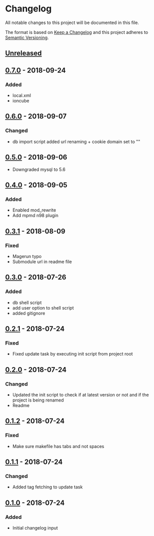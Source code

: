 # Changelog
All notable changes to this project will be documented in this file.

The format is based on [Keep a Changelog](http://keepachangelog.com/en/1.0.0/)
and this project adheres to [Semantic Versioning](http://semver.org/spec/v2.0.0.html).

## [Unreleased]

## [0.7.0] - 2018-09-24
### Added
- local.xml
- ioncube

## [0.6.0] - 2018-09-07
### Changed
- db import script added url renaming + cookie domain set to ""

## [0.5.0] - 2018-09-06
- Downgraded mysql to 5.6

## [0.4.0] - 2018-09-05
### Added
- Enabled mod_rewrite
- Add mpmd n98 plugin

## [0.3.1] - 2018-08-09
### Fixed
- Magerun typo
- Submodule url in readme file

## [0.3.0] - 2018-07-26
### Added
- db shell script
- add user option to shell script
- added gitignore

## [0.2.1] - 2018-07-24
### Fixed
- Fixed update task by executing init script from project root

## [0.2.0] - 2018-07-24
### Changed
- Updated the init script to check if at latest version or not and if the project is being renamed
- Readme

## [0.1.2] - 2018-07-24
### Fixed
- Make sure makefile has tabs and not spaces

## [0.1.1] - 2018-07-24
### Changed
- Added tag fetching to update task

## [0.1.0] - 2018-07-24
### Added
- Initial changelog input


[Unreleased]: https://github.com//brandography/m1-dev/compare/0.7.0...HEAD
[0.7.0]: https://github.com/brandography/m1-dev/compare/0.6.0...0.7.0
[0.6.0]: https://github.com/brandography/m1-dev/compare/0.5.0...0.6.0
[0.5.0]: https://github.com/brandography/m1-dev/compare/0.4.0...0.5.0
[0.4.0]: https://github.com/brandography/m1-dev/compare/0.3.1...0.4.0
[0.3.1]: https://github.com/brandography/m1-dev/compare/0.3.0...0.3.1
[0.3.0]: https://github.com/brandography/m1-dev/compare/0.2.1...0.3.0
[0.2.1]: https://github.com/brandography/m1-dev/compare/0.2.0...0.2.1
[0.2.0]: https://github.com/brandography/m1-dev/compare/0.1.2...0.2.0
[0.1.2]: https://github.com/brandography/m1-dev/compare/0.1.1...0.1.2
[0.1.1]: https://github.com/brandography/m1-dev/compare/0.1.0...0.1.1
[0.1.0]: https://github.com/brandography/m1-dev/compare/master...0.1.0
